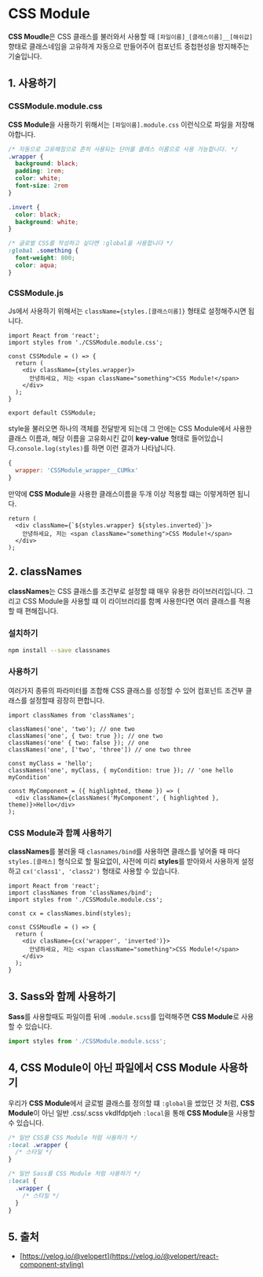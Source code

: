 # CSS Module

**CSS Moudle**은 CSS 클래스를 불러와서 사용할 때 `[파일이름]_[클래스이름]__[해쉬값]` 향태로 클래스네임을 고유하게 자동으로 만들어주어 컴포넌트 중첩현성을 방지해주는 기술입니다.

## 1. 사용하기

### CSSModule.module.css

**CSS Module**을 사용하기 위해서는 `[파일이름].module.css` 이런식으로 파일을 저장해야합니다.

```css
/* 자동으로 고유해짐으로 흔히 사용되는 단어를 클래스 이름으로 사용 가능합니다. */
.wrapper {
  background: black;
  padding: 1rem;
  color: white;
  font-size: 2rem
}

.invert {
  color: black;
  background: white;
}

/* 글로벌 CSS를 작성하고 싶다면 :global을 사용합니다 */
:global .something {
  font-weight: 800;
  color: aqua;
}
```

### CSSModule.js

Js에서 사용하기 위해서는 `className={styles.[클래스이름]}` 형태로 설정해주시면 됩니다.

```JSX
import React from 'react';
import styles from './CSSModule.module.css';

const CSSModule = () => {
  return (
    <div className={styles.wrapper}>
      안녕하세요, 저는 <span className="something">CSS Module!</span>
    </div>
  );
}

export default CSSModule;
```

style을 불러오면 하나의 객체를 전달받게 되는데 그 안에는 CSS Module에서 사용한 클래스 이름과, 해당 이름을 고유화시킨 값이 **key-value** 형태로 들어있습니다.`console.log(styles)`를 하면 이런 결과가 나타납니다.
```javascript
{
  wrapper: 'CSSModule_wrapper__CUMkx'
}
```

만약에 **CSS Module**을 사용한 클래스이름을 두개 이상 적용할 떄는 이렇게하면 됩니다.

```JSX
return (
  <div className={`${styles.wrapper} ${styles.inverted}`}>
    안녕하세요, 저는 <span className="something">CSS Module!</span>
  </div>
);
```

## 2. classNames

**classNames**는 CSS 클래스를 조건부로 설정할 떄 매우 유용한 라이브러리입니다. 그리고 CSS Module을 사용할 떄 이 라이브러리를 함꼐 사용한다면 여러 클래스를 적용할 때 편해집니다.

### 설치하기

```bash
npm install --save classnames
```

### 사용하기

여러가지 종류의 파라미터를 조합해 CSS 클래스를 성정할 수 있어 컴포넌트 조건부 클래스를 설정할때 굉장히 편합니다.

```JSX
import classNames from 'classNames';

classNames('one', 'two'); // one two
classNames('one', { two: true }); // one two
classNames('one' { two: false }); // one
classNames('one', ['two', 'three']) // one two three

const myClass = 'hello';
classNames('one', myClass, { myCondition: true }); // 'one hello myCondition'

const MyComponent = ({ highlighted, theme }) => (
  <div className={classNames('MyComponent', { highlighted }, theme)}>Hello</div>
);
```

### CSS Module과 함꼐 사용하기

**classNames**를 불러올 때 `clasnames/bind`를 사용하면 클래스를 넣어줄 때 마다 `styles.[클래스]` 형식으로 할 필요없이, 사전에 미리 **styles**를 받아와서 사용하게 설정하고 `cx('class1', 'class2')` 형태로 사용할 수 있습니다.

```JSX
import React from 'react';
import classNames from 'classNames/bind';
import styles from './CSSModule.module.css';

const cx = classNames.bind(styles);

const CSSMoudle = () => {
  return (
    <div clasName={cx('wrapper', 'inverted')}>
      안녕하세요, 저는 <span className="something">CSS Module!</span>
    </div>
  );
}
```

## 3. Sass와 함께 사용하기

**Sass**를 사용할때도 파일이름 뒤에 `.module.scss`를 입력해주면 **CSS Module**로 사용할 수 있습니다.

```javascript
import styles from './CSSModule.module.scss';
```

## 4, CSS Module이 아닌 파일에서 CSS Module 사용하기

우리가 **CSS Module**에서 글로벌 클래스를 정의할 떄 `:global`을 썼었던 것 처럼, **CSS Module**이 아닌 일반 .css/.scss vkdlfdptjeh `:local`을 통해 **CSS Module**을 사용할 수 있습니다.

```css
/* 일반 CSS를 CSS Module 처럼 사용하기 */
:local .wrapper {
  /* 스타일 */
}
```

```scss
/* 일반 Sass를 CSS Module 처럼 사용하기 */
:local {
  .wrapper {
    /* 스타일 */
  }
}
```

## 5. 출처

- [https://velog.io/@velopert](https://velog.io/@velopert/react-component-styling)